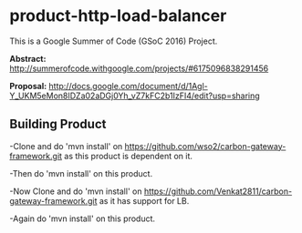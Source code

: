 # product-http-load-balancer
This is a Google Summer of Code (GSoC 2016) Project.

**Abstract:** http://summerofcode.withgoogle.com/projects/#6175096838291456

**Proposal:** http://docs.google.com/document/d/1Agl-Y_UKM5eMon8IDZa02aDGj0Yh_vZ7kFC2b1IzFI4/edit?usp=sharing

## Building Product

-Clone and do 'mvn install' on https://github.com/wso2/carbon-gateway-framework.git as this product is dependent on it.

-Then do 'mvn install' on this product.

-Now Clone and do 'mvn install' on https://github.com/Venkat2811/carbon-gateway-framework.git as it has support for LB.

-Again do 'mvn install' on this product.





